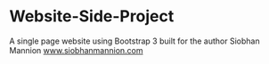 # Website-Side-Project
A single page website using Bootstrap 3 built for the author Siobhan Mannion
www.siobhanmannion.com



